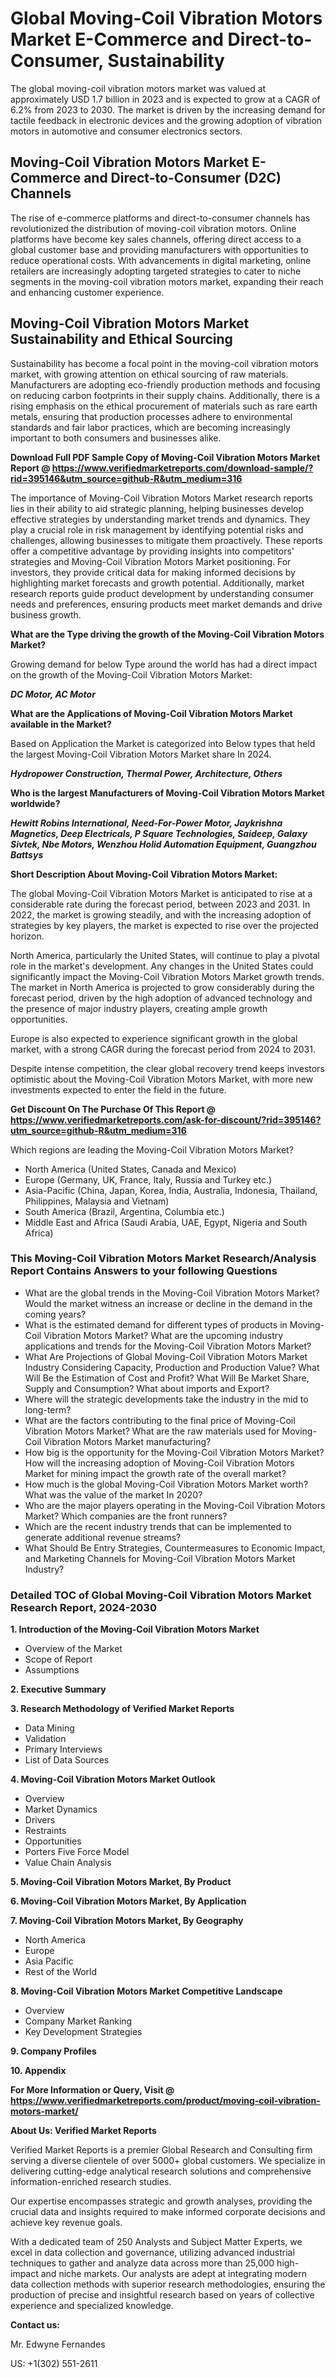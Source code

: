 <h1>Global Moving-Coil Vibration Motors Market E-Commerce and Direct-to-Consumer, Sustainability</h1><p class=""><p>The global moving-coil vibration motors market was valued at approximately USD 1.7 billion in 2023 and is expected to grow at a CAGR of 6.2% from 2023 to 2030. The market is driven by the increasing demand for tactile feedback in electronic devices and the growing adoption of vibration motors in automotive and consumer electronics sectors.</p><h2>Moving-Coil Vibration Motors Market E-Commerce and Direct-to-Consumer (D2C) Channels</h2><p>The rise of e-commerce platforms and direct-to-consumer channels has revolutionized the distribution of moving-coil vibration motors. Online platforms have become key sales channels, offering direct access to a global customer base and providing manufacturers with opportunities to reduce operational costs. With advancements in digital marketing, online retailers are increasingly adopting targeted strategies to cater to niche segments in the moving-coil vibration motors market, expanding their reach and enhancing customer experience.</p><h2>Moving-Coil Vibration Motors Market Sustainability and Ethical Sourcing</h2><p>Sustainability has become a focal point in the moving-coil vibration motors market, with growing attention on ethical sourcing of raw materials. Manufacturers are adopting eco-friendly production methods and focusing on reducing carbon footprints in their supply chains. Additionally, there is a rising emphasis on the ethical procurement of materials such as rare earth metals, ensuring that production processes adhere to environmental standards and fair labor practices, which are becoming increasingly important to both consumers and businesses alike.</p></p><p class=""><strong>Download Full PDF Sample Copy of Moving-Coil Vibration Motors Market Report @ <a href="https://www.verifiedmarketreports.com/download-sample/?rid=395146&utm_source=github-R&utm_medium=316" target="_blank">https://www.verifiedmarketreports.com/download-sample/?rid=395146&utm_source=github-R&utm_medium=316</a></strong></p><p>The importance of&nbsp;Moving-Coil Vibration Motors Market research reports lies in their ability to aid strategic planning, helping businesses develop effective strategies by understanding market trends and dynamics. They play a crucial role in risk management by identifying potential risks and challenges, allowing businesses to mitigate them proactively. These reports offer a competitive advantage by providing insights into competitors' strategies and Moving-Coil Vibration Motors Market positioning. For investors, they provide critical data for making informed decisions by highlighting market forecasts and growth potential. Additionally, market research reports guide product development by understanding consumer needs and preferences, ensuring products meet market demands and drive business growth.</p><p><strong>What are the&nbsp;Type driving the growth of the Moving-Coil Vibration Motors Market?</strong></p><p id="" class="">Growing demand for below Type around the world has had a direct impact on the growth of the Moving-Coil Vibration Motors Market:</p><p class=""><em><strong>DC Motor, AC Motor</strong></em></p><p class=""><strong>What are the&nbsp;Applications&nbsp;of Moving-Coil Vibration Motors Market available in the Market?</strong></p><p id="" class="">Based on Application the Market is categorized into Below types that held the largest Moving-Coil Vibration Motors Market share In 2024.</p><p class=""><em><strong>Hydropower Construction, Thermal Power, Architecture, Others</strong></em></p><p class=""><strong>Who is the largest Manufacturers of Moving-Coil Vibration Motors Market worldwide?</strong></p><p><em><strong>Hewitt Robins International, Need-For-Power Motor, Jaykrishna Magnetics, Deep Electricals, P Square Technologies, Saideep, Galaxy Sivtek, Nbe Motors, Wenzhou Holid Automation Equipment, Guangzhou Battsys</strong></em></p><p id="" class=""><strong>Short Description About Moving-Coil Vibration Motors Market:</strong></p><p>The global Moving-Coil Vibration Motors Market is anticipated to rise at a considerable rate during the forecast period, between 2023 and 2031. In 2022, the market is growing steadily, and with the increasing adoption of strategies by key players, the market is expected to rise over the projected horizon.</p><p>North America, particularly the United States, will continue to play a pivotal role in the market's development. Any changes in the United States could significantly impact the Moving-Coil Vibration Motors Market growth trends. The market in North America is projected to grow considerably during the forecast period, driven by the high adoption of advanced technology and the presence of major industry players, creating ample growth opportunities.</p><p>Europe is also expected to experience significant growth in the global market, with a strong CAGR during the forecast period from 2024 to 2031.</p><p>Despite intense competition, the clear global recovery trend keeps investors optimistic about the Moving-Coil Vibration Motors Market, with more new investments expected to enter the field in the future.</p><p id="" class=""><strong>Get Discount On The Purchase Of This Report @ <a href="https://www.verifiedmarketreports.com/ask-for-discount/?rid=395146?utm_source=github-R&utm_medium=316" target="_blank">https://www.verifiedmarketreports.com/ask-for-discount/?rid=395146?utm_source=github-R&utm_medium=316</a></strong></p><p class="">Which regions are leading the Moving-Coil Vibration Motors Market?</p><ul><li>North America (United States, Canada and Mexico)</li><li>Europe (Germany, UK, France, Italy, Russia and Turkey etc.)</li><li>Asia-Pacific (China, Japan, Korea, India, Australia, Indonesia, Thailand, Philippines, Malaysia and Vietnam)</li><li>South America (Brazil, Argentina, Columbia etc.)</li><li>Middle East and Africa (Saudi Arabia, UAE, Egypt, Nigeria and South Africa)</li></ul><h3 id="" class="">This Moving-Coil Vibration Motors Market Research/Analysis Report Contains Answers to your following Questions</h3><ul><li>What are the global trends in the Moving-Coil Vibration Motors Market? Would the market witness an increase or decline in the demand in the coming years?</li><li>What is the estimated demand for different types of products in Moving-Coil Vibration Motors Market? What are the upcoming industry applications and trends for the Moving-Coil Vibration Motors Market?</li><li>What Are Projections of Global Moving-Coil Vibration Motors Market Industry Considering Capacity, Production and Production Value? What Will Be the Estimation of Cost and Profit? What Will Be Market Share, Supply and Consumption? What about imports and Export?</li><li>Where will the strategic developments take the industry in the mid to long-term?</li><li>What are the factors contributing to the final price of Moving-Coil Vibration Motors Market? What are the raw materials used for Moving-Coil Vibration Motors Market manufacturing?</li><li>How big is the opportunity for the Moving-Coil Vibration Motors Market? How will the increasing adoption of Moving-Coil Vibration Motors Market for mining impact the growth rate of the overall market?</li><li>How much is the global Moving-Coil Vibration Motors Market worth? What was the value of the market In 2020?</li><li>Who are the major players operating in the Moving-Coil Vibration Motors Market? Which companies are the front runners?</li><li>Which are the recent industry trends that can be implemented to generate additional revenue streams?</li><li>What Should Be Entry Strategies, Countermeasures to Economic Impact, and Marketing Channels for Moving-Coil Vibration Motors Market Industry?</li></ul><h3 id="" class="">Detailed TOC of Global Moving-Coil Vibration Motors Market Research Report, 2024-2030</h3><p id="" class=""><strong>1. Introduction of the Moving-Coil Vibration Motors Market</strong></p><ul><li>Overview of the Market</li><li>Scope of Report</li><li>Assumptions</li></ul><p id="" class=""><strong>2. Executive Summary</strong></p><p id="" class=""><strong>3. Research Methodology of Verified Market Reports</strong></p><ul><li>Data Mining</li><li>Validation</li><li>Primary Interviews</li><li>List of Data Sources</li></ul><p id="" class=""><strong>4. Moving-Coil Vibration Motors Market Outlook</strong></p><ul><li>Overview</li><li>Market Dynamics</li><li>Drivers</li><li>Restraints</li><li>Opportunities</li><li>Porters Five Force Model</li><li>Value Chain Analysis</li></ul><p id="" class=""><strong>5. Moving-Coil Vibration Motors Market, By Product</strong></p><p id="" class=""><strong>6. Moving-Coil Vibration Motors Market, By Application</strong></p><p id="" class=""><strong>7. Moving-Coil Vibration Motors Market, By Geography</strong></p><ul><li>North America</li><li>Europe</li><li>Asia Pacific</li><li>Rest of the World</li></ul><p id="" class=""><strong>8. Moving-Coil Vibration Motors Market Competitive Landscape</strong></p><ul><li>Overview</li><li>Company Market Ranking</li><li>Key Development Strategies</li></ul><p id="" class=""><strong>9. Company Profiles</strong></p><p id="" class=""><strong>10. Appendix</strong></p><p id="" class=""><strong>For More Information or Query, Visit @ <a href="https://www.verifiedmarketreports.com/product/moving-coil-vibration-motors-market/" target="_blank">https://www.verifiedmarketreports.com/product/moving-coil-vibration-motors-market/</a></strong></p><p id="" class=""><strong>About Us: Verified Market Reports</strong></p><p id="" class="">Verified Market Reports is a premier Global Research and Consulting firm serving a diverse clientele of over 5000+ global customers. We specialize in delivering cutting-edge analytical research solutions and comprehensive information-enriched research studies.</p><p id="" class="">Our expertise encompasses strategic and growth analyses, providing the crucial data and insights required to make informed corporate decisions and achieve key revenue goals.</p><p id="" class="">With a dedicated team of 250 Analysts and Subject Matter Experts, we excel in data collection and governance, utilizing advanced industrial techniques to gather and analyze data across more than 25,000 high-impact and niche markets. Our analysts are adept at integrating modern data collection methods with superior research methodologies, ensuring the production of precise and insightful research based on years of collective experience and specialized knowledge.</p><p id="" class=""><strong>Contact us:</strong></p><p id="" class="">Mr. Edwyne Fernandes</p><p id="" class="">US: +1(302) 551-2611</p>